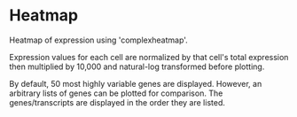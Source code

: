 # Heatmap

Heatmap of expression using 'complexheatmap'. 

Expression values for each cell are normalized by that cell's total expression then multiplied by 10,000 and natural-log transformed before plotting.

By default, 50 most highly variable genes are displayed. However, an arbitrary lists of genes can be plotted for comparison. The genes/transcripts are displayed in the order they are listed.
